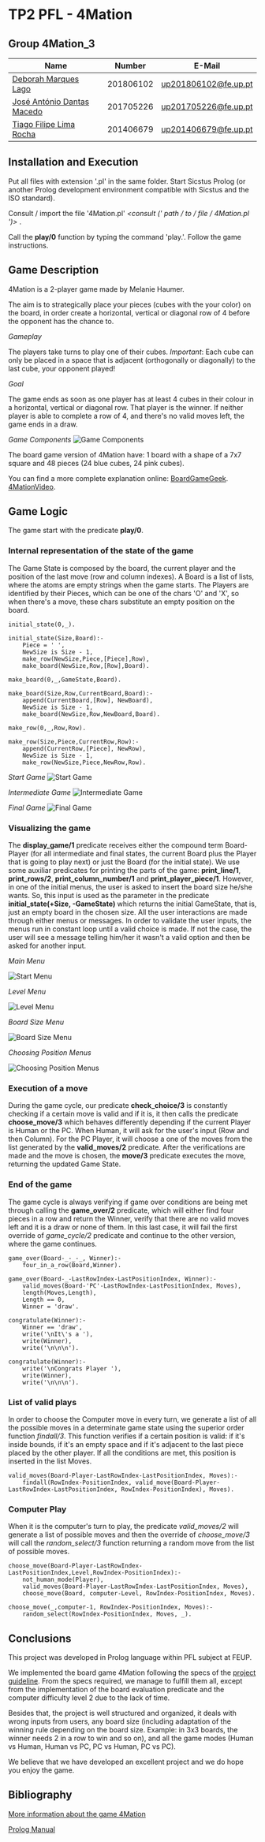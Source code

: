 # TP2 PFL - 4Mation

## Group 4Mation_3

| Name                                                                | Number    | E-Mail               |
| ------------------------------------------------------------------- | --------- | -------------------- |
| [Deborah Marques Lago](mailto:up201806102@up.pt)                    | 201806102 | up201806102@fe.up.pt |
| [José António Dantas Macedo](mailto:up201705226@up.pt)              | 201705226 | up201705226@fe.up.pt |
| [Tiago Filipe Lima Rocha](mailto:up201406679@up.pt)                 | 201406679 | up201406679@fe.up.pt |

## Installation and Execution

  Put all files with extension '.pl' in the same folder.
  Start Sicstus Prolog (or another Prolog development environment compatible with Sicstus and the ISO standard).

  Consult / import the file '4Mation.pl' *<consult (' path / to / file / 4Mation.pl ')>* .
  
  Call the **play/0** function by typing the command 'play.'.
  Follow the game instructions.

## Game Description

4Mation is a 2-player game made by Melanie Haumer.

The aim is to strategically place your pieces (cubes with the your color) on the board, in order create a horizontal, vertical or diagonal row of 4 before the opponent has the chance to.

*Gameplay*

The players take turns to play one of their cubes. *Important*: Each cube can only be placed in a space that is adjacent (orthogonally or diagonally) to the last cube, your opponent played!

*Goal*

The game ends as soon as one player has at least 4 cubes in their colour in a horizontal, vertical or diagonal row.
That player is the winner. If neither player is able to complete a row of 4, and there's no valid moves left, the game ends in a draw.

*Game Components*
![Game Components][ref]

[ref]: ./report/assets/game.jpg "4Mation Components"

The board game version of 4Mation have:
1 board with a shape of a 7x7 square and 48 pieces (24 blue cubes, 24 pink cubes).

You can find a more complete explanation online:
[BoardGameGeek](https://boardgamegeek.com/boardgame/329175/4mation).
[4MationVideo](https://www.youtube.com/watch?v=KFeCxg7BWhM).

## Game Logic

The game start with the predicate **play/0**.

### Internal representation of the state of the game

The Game State is composed by the board, the current player and the position of the last move (row and column indexes).
A Board is a list of lists, where the atoms are empty strings when the game starts. The Players are identified by their Pieces, which can be one of the chars 'O' and 'X', so when there's a move, these chars substitute an empty position on the board.

```
initial_state(0,_).

initial_state(Size,Board):-
    Piece = ' ',
    NewSize is Size - 1,
    make_row(NewSize,Piece,[Piece],Row),
    make_board(NewSize,Row,[Row],Board).

make_board(0,_,GameState,Board).

make_board(Size,Row,CurrentBoard,Board):-
    append(CurrentBoard,[Row], NewBoard),
    NewSize is Size - 1,
    make_board(NewSize,Row,NewBoard,Board).

make_row(0,_,Row,Row).

make_row(Size,Piece,CurrentRow,Row):-
    append(CurrentRow,[Piece], NewRow),
    NewSize is Size - 1,
    make_row(NewSize,Piece,NewRow,Row).
```
*Start Game*
![Start Game][ref2]

[ref2]: ./report/assets/startBoard.png "Start Board"

*Intermediate Game*
![Intermediate Game][ref3]

[ref3]: ./report/assets/intermediateBoard.png "Intermediate Board"

*Final Game*
![Final Game][ref4]

[ref4]: ./report/assets/finalBoard.png "Final Board"

### Visualizing the game

The **display_game/1** predicate receives either the compound term Board-Player (for all intermediate and final states, the current Board plus the Player that is going to play next) or just the Board (for the initial state). We use some auxiliar predicates for printing the parts of the game: **print_line/1**, **print_rows/2**, **print_column_number/1** and **print_player_piece/1**. However, in one of the initial menus, the user is asked to insert the board size he/she wants. So, this input is used as the parameter in the predicate **initial_state(+Size, -GameState)** which returns the initial GameState, that is, just an empty board in the chosen size.
All the user interactions are made through either menus or messages. In order to validate the user inputs, the menus run in constant loop until a valid choice is made. If not the case, the user will see a message telling him/her it wasn't a valid option and then be asked for another input.

*Main Menu*

![Start Menu][ref5]

[ref5]: ./report/assets/mainMenu.png "Start Menu"

*Level Menu*

![Level Menu][ref6]

[ref6]: ./report/assets/levelMenu.png "Level Menu"

*Board Size Menu*

![Board Size Menu][ref7]

[ref7]: ./report/assets/sizeMenu.png "Size Menu"

*Choosing Position Menus*

![Choosing Position Menus][ref8]

[ref8]: ./report/assets/chooseRowSpace.png "Choosing Row Menu"


### Execution of a move

During the game cycle, our predicate **check_choice/3** is constantly checking if a certain move is valid and if it is, it then calls the predicate **choose_move/3** which behaves differently depending if the current Player is Human or the PC. When Human, it will ask for the user's input (Row and then Column). For the PC Player, it will choose a one of the moves from the list generated by the **valid_moves/2** predicate.
After the verifications are made and the move is chosen, the **move/3** predicate executes the move, returning the updated Game State.

### End of the game

The game cycle is always verifying if game over conditions are being met through calling the **game_over/2** predicate, which will either find four pieces in a row and return the Winner, verify that there are no valid moves left and it is a draw or none of them. In this last case, it will fail the first override of *game_cycle/2* predicate and continue to the other version, where the game continues.

```
game_over(Board-_-_-_, Winner):-
    four_in_a_row(Board,Winner).

game_over(Board-_-LastRowIndex-LastPositionIndex, Winner):-
    valid_moves(Board-'PC'-LastRowIndex-LastPositionIndex, Moves),
    length(Moves,Length),
    Length == 0,
    Winner = 'draw'.

congratulate(Winner):-
    Winner == 'draw',
    write('\nIt\'s a '),
    write(Winner),
    write('\n\n\n').

congratulate(Winner):-
    write('\nCongrats Player '),
    write(Winner),
    write('\n\n\n').
```


### List of valid plays

In order to choose the Computer move in every turn, we generate a list of all the possible moves in a determinate game state using the superior order function *findall/3*. This function verifies if a certain position is valid: if it's inside bounds, if it's an empty space and if it's adjacent to the last piece placed by the other player. If all the conditions are met, this position is inserted in the list Moves.

```
valid_moves(Board-Player-LastRowIndex-LastPositionIndex, Moves):-
    findall(RowIndex-PositionIndex, valid_move(Board-Player-LastRowIndex-LastPositionIndex, RowIndex-PositionIndex), Moves).
```

### Computer Play

When it is the computer's turn to play, the predicate *valid_moves/2* will generate a list of possible moves and then the override of *choose_move/3* will call the *random_select/3* function returning a random move from the list of possible moves.

```
choose_move(Board-Player-LastRowIndex-LastPositionIndex,Level,RowIndex-PositionIndex):-
    not_human_mode(Player),
    valid_moves(Board-Player-LastRowIndex-LastPositionIndex, Moves),
    choose_move(Board, computer-Level, RowIndex-PositionIndex, Moves).

choose_move(_,computer-1, RowIndex-PositionIndex, Moves):-
    random_select(RowIndex-PositionIndex, Moves, _).
```

## Conclusions

This project was developed in Prolog language within PFL subject at FEUP.

We implemented the board game 4Mation following the specs of the [project guideline](https://moodle.up.pt/pluginfile.php/141752/mod_resource/content/1/TP2%20-%20Enunciado.pdf). From the specs required, we manage to fulfill them all, except from the implementation of the board evaluation predicate and the computer difficulty level 2 due to the lack of time.

Besides that, the project is well structured and organized, it deals with wrong inputs from users, any board size (including adaptation of the winning rule depending on the board size. Example: in 3x3 boards, the winner needs 2 in a row to win and so on), and all the game modes (Human vs Human, Human vs PC, PC vs Human, PC vs PC).

We believe that we have developed an excellent project and we do hope you enjoy the game.

## Bibliography

[More information about the game 4Mation](https://boardgamegeek.com/boardgame/329175/4mation)

[Prolog Manual](https://www.swi-prolog.org/pldoc/doc_for?object=manual)
